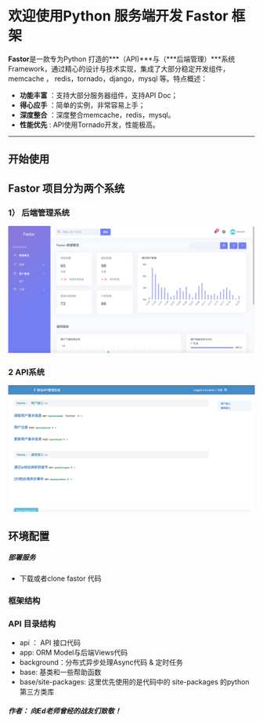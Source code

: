 # 欢迎使用Python 服务端开发 Fastor 框架

**Fastor**是一款专为Python 打造的***（API)***与（***后端管理）***系统 Framework，通过精心的设计与技术实现，集成了大部分稳定开发组件，memcache ， redis，tornado，django，mysql 等。特点概述：
 
- **功能丰富** ：支持大部分服务器组件，支持API Doc；
- **得心应手** ：简单的实例，非常容易上手；
- **深度整合** ：深度整合memcache，redis，mysql。
- **性能优先** :  API使用Tornado开发，性能极高。


-------------------

## 开始使用
## Fastor 项目分为两个系统

### 1） 后端管理系统
![Alt text](./doc/system.png)

### 2 API系统

![Alt text](./doc/api.png)



## 环境配置
##### 部署服务
- 下载或者clone fastor 代码

### 框架结构
### API 目录结构
- api ： API 接口代码
- app:   ORM Model与后端Views代码
- background：分布式异步处理Async代码 & 定时任务
- base:  基类和一些帮助函数
- base/site-packages: 这里优先使用的是代码中的 site-packages 的python第三方类库


##### 作者： 向Ed老师曾经的战友们致敬！

